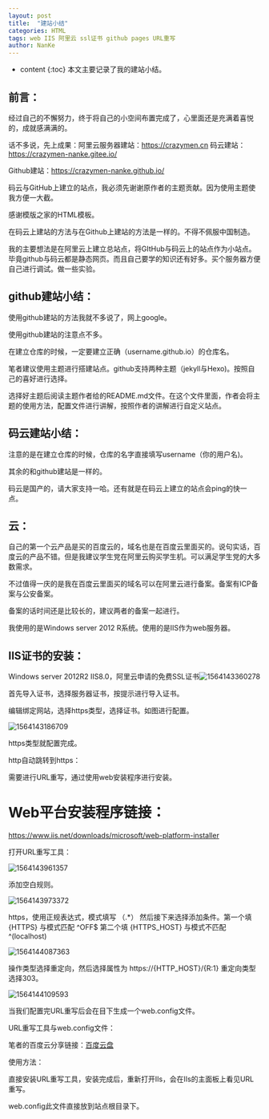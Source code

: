 ```yaml
---
layout: post
title:  "建站小结"
categories: HTML
tags: web IIS 阿里云 ssl证书 github pages URL重写
author: NanKe
---
```


* content
{:toc}
本文主要记录了我的建站小结。



## 前言：

经过自己的不懈努力，终于将自己的小空间布置完成了，心里面还是充满着喜悦的，成就感满满的。

话不多说，先上成果：阿里云服务器建站：https://crazymen.cn     码云建站：https://crazymen-nanke.gitee.io/

Github建站：https://crazymen-nanke.github.io/

码云与GitHub上建立的站点，我必须先谢谢原作者的主题贡献。因为使用主题使我方便一大截。

感谢模版之家的HTML模板。

在码云上建站的方法与在Github上建站的方法是一样的。不得不佩服中国制造。

我的主要想法是在阿里云上建立总站点，将GItHub与码云上的站点作为小站点。毕竟github与码云都是静态网页。而且自己要学的知识还有好多。买个服务器方便自己进行调试。做一些实验。



## github建站小结：

使用github建站的方法我就不多说了，网上google。

使用github建站的注意点不多。

在建立仓库的时候，一定要建立正确（username.github.io）的仓库名。

笔者建议使用主题进行搭建站点。github支持两种主题（jekyll与Hexo)。按照自己的喜好进行选择。

选择好主题后阅读主题作者给的README.md文件。在这个文件里面，作者会将主题的使用方法，配置文件进行讲解，按照作者的讲解进行自定义站点。



## 码云建站小结：

注意的是在建立仓库的时候，仓库的名字直接填写username（你的用户名)。

其余的和github建站是一样的。

码云是国产的，请大家支持一哈。还有就是在码云上建立的站点会ping的快一点。



## 云：

自己的第一个云产品是买的百度云的，域名也是在百度云里面买的。说句实话，百度云的产品不错。但是我建议学生党在阿里云购买学生机。可以满足学生党的大多数需求。

不过值得一庆的是我在百度云里面买的域名可以在阿里云进行备案。备案有ICP备案与公安备案。

备案的话时间还是比较长的，建议两者的备案一起进行。

我使用的是Windows server 2012 R系统。使用的是IIS作为web服务器。



## IIS证书的安装：

Windows server 2012R2  IIS8.0，阿里云申请的免费SSL证书![1564143360278](https://crazymen-nanke.github.io/images/1564143360278.png)



首先导入证书，选择服务器证书，按提示进行导入证书。

编辑绑定网站，选择https类型，选择证书。如图进行配置。



![1564143186709](https://crazymen-nanke.github.io/images/1564143186709.png)



https类型就配置完成。



http自动跳转到https：

需要进行URL重写，通过使用web安装程序进行安装。



# Web平台安装程序链接：

<https://www.iis.net/downloads/microsoft/web-platform-installer>





打开URL重写工具：

![1564143961357](https://crazymen-nanke.github.io/images/1564143961357.png)





添加空白规则。

![1564143973372](https://crazymen-nanke.github.io/images/1564143973372.png)







https，使用正规表达式，模式填写 （.*） 然后接下来选择添加条件。第一个填{HTTPS} 与模式匹配  ^OFF$  第二个填 {HTTPS_HOST}  与模式不匹配  ^(localhost) 



![1564144087363](https://crazymen-nanke.github.io/images/1564144087363.png)



操作类型选择重定向，然后选择属性为  https://{HTTP_HOST}/{R:1}  重定向类型选择303。

![1564144109593](https://crazymen-nanke.github.io/images/1564144109593.png)

当我们配置完URL重写后会在目下生成一个web.config文件。



URL重写工具与web.config文件：

笔者的百度云分享链接：[百度云盘](https://pan.baidu.com/s/1yW3Xv76emY0hD-Im1mTuYA)



使用方法：

直接安装URL重写工具，安装完成后，重新打开IIs，会在IIs的主面板上看见URL重写。



web.config此文件直接放到站点根目录下。



